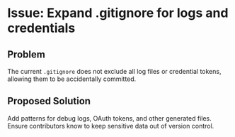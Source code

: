 # Issue: Expand .gitignore for logs and credentials

## Problem
The current `.gitignore` does not exclude all log files or credential tokens, allowing them to be accidentally committed.

## Proposed Solution
Add patterns for debug logs, OAuth tokens, and other generated files. Ensure contributors know to keep sensitive data out of version control.
